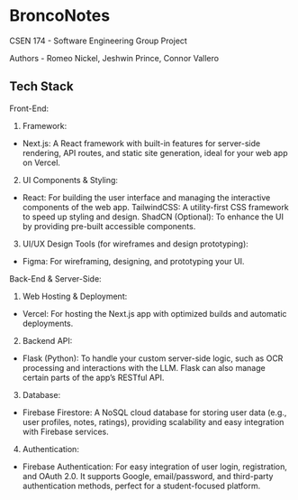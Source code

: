 # BroncoNotes
CSEN 174 - Software Engineering Group Project

Authors - Romeo Nickel, Jeshwin Prince, Connor Vallero

## Tech Stack 

Front-End:

1) Framework:

* Next.js: A React framework with built-in features for server-side rendering, API routes, and static site generation, ideal for your web app on Vercel.

2) UI Components & Styling:

* React: For building the user interface and managing the interactive components of the web app.
TailwindCSS: A utility-first CSS framework to speed up styling and design.
ShadCN (Optional): To enhance the UI by providing pre-built accessible components.

3) UI/UX Design Tools (for wireframes and design prototyping):

* Figma: For wireframing, designing, and prototyping your UI.

  
Back-End & Server-Side:

1) Web Hosting & Deployment:

* Vercel: For hosting the Next.js app with optimized builds and automatic deployments.

2) Backend API:

* Flask (Python): To handle your custom server-side logic, such as OCR processing and interactions with the LLM. Flask can also manage certain parts of the app’s RESTful API.

3) Database:

* Firebase Firestore: A NoSQL cloud database for storing user data (e.g., user profiles, notes, ratings), providing scalability and easy integration with Firebase services.

4) Authentication:

* Firebase Authentication: For easy integration of user login, registration, and OAuth 2.0. It supports Google, email/password, and third-party authentication methods, perfect for a student-focused platform.
